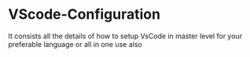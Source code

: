 # VScode-Configuration
It consists all the details of how to setup VsCode in master level for your preferable language or all in one use also
